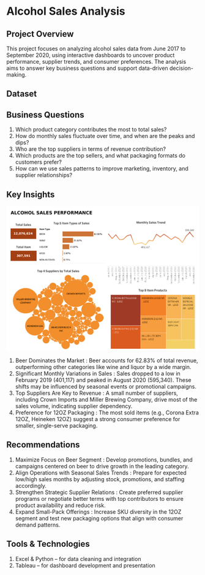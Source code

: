 # Alcohol Sales Analysis

## Project Overview
This project focuses on analyzing alcohol sales data from June 2017 to September 2020, using interactive dashboards to uncover product performance, supplier trends, and consumer preferences. The analysis aims to answer key business questions and support data-driven decision-making.

## Dataset

## Business Questions
1.	Which product category contributes the most to total sales?
2.	How do monthly sales fluctuate over time, and when are the peaks and dips?
3.	Who are the top suppliers in terms of revenue contribution?
4.	Which products are the top sellers, and what packaging formats do customers prefer?
5.	How can we use sales patterns to improve marketing, inventory, and supplier relationships?

## Key Insights
![alt text](https://github.com/deaanisaaulia/comprehensive-alcohol-sales-analysis/blob/main/Alcohol%20Sales%20Dashboard.png?raw=true)

1.	Beer Dominates the Market : 
Beer accounts for 62.83% of total revenue, outperforming other categories like wine and liquor by a wide margin.
2.	Significant Monthly Variations in Sales : 
Sales dropped to a low in February 2019 (401,117) and peaked in August 2020 (595,340). These shifts may be influenced by seasonal events or promotional campaigns.
3.	Top Suppliers Are Key to Revenue : 
A small number of suppliers, including Crown Imports and Miller Brewing Company, drive most of the sales volume, indicating supplier dependency.
4.	Preference for 12OZ Packaging : 
The most sold items (e.g., Corona Extra 12OZ, Heineken 12OZ) suggest a strong consumer preference for smaller, single-serve packaging.


## Recommendations
1.	Maximize Focus on Beer Segment : 
Develop promotions, bundles, and campaigns centered on beer to drive growth in the leading category.
2.	Align Operations with Seasonal Sales Trends : 
Prepare for expected low/high sales months by adjusting stock, promotions, and staffing accordingly.
3.	Strengthen Strategic Supplier Relations : 
Create preferred supplier programs or negotiate better terms with top contributors to ensure product availability and reduce risk.
4.	Expand Small-Pack Offerings : 
Increase SKU diversity in the 12OZ segment and test new packaging options that align with consumer demand patterns.

## Tools & Technologies
1.	Excel & Python – for data cleaning and integration
2.	Tableau – for dashboard development and presentation



